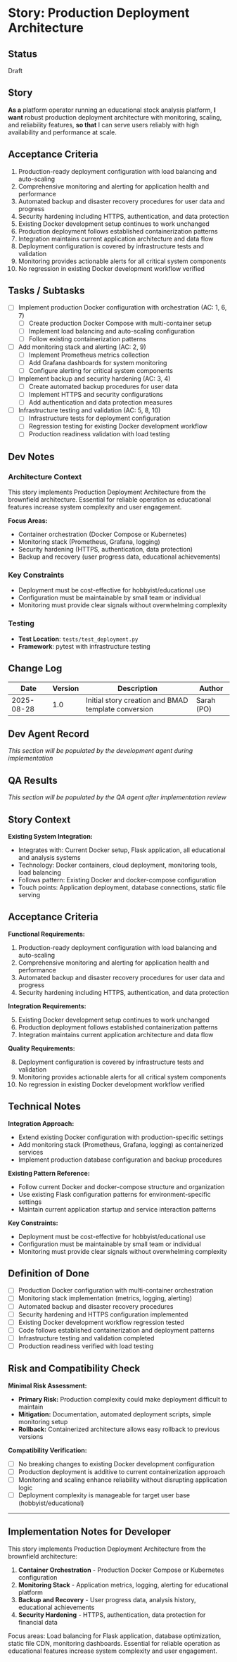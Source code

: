 <!-- Powered by BMAD™ Core -->

# Story: Production Deployment Architecture

## Status

Draft

## Story

**As a** platform operator running an educational stock analysis platform,
**I want** robust production deployment architecture with monitoring, scaling, and reliability features,
**so that** I can serve users reliably with high availability and performance at scale.

## Acceptance Criteria

1. Production-ready deployment configuration with load balancing and auto-scaling
2. Comprehensive monitoring and alerting for application health and performance
3. Automated backup and disaster recovery procedures for user data and progress
4. Security hardening including HTTPS, authentication, and data protection
5. Existing Docker development setup continues to work unchanged
6. Production deployment follows established containerization patterns
7. Integration maintains current application architecture and data flow
8. Deployment configuration is covered by infrastructure tests and validation
9. Monitoring provides actionable alerts for all critical system components
10. No regression in existing Docker development workflow verified

## Tasks / Subtasks

- [ ] Implement production Docker configuration with orchestration (AC: 1, 6, 7)
  - [ ] Create production Docker Compose with multi-container setup
  - [ ] Implement load balancing and auto-scaling configuration
  - [ ] Follow existing containerization patterns
- [ ] Add monitoring stack and alerting (AC: 2, 9)
  - [ ] Implement Prometheus metrics collection
  - [ ] Add Grafana dashboards for system monitoring
  - [ ] Configure alerting for critical system components
- [ ] Implement backup and security hardening (AC: 3, 4)
  - [ ] Create automated backup procedures for user data
  - [ ] Implement HTTPS and security configurations
  - [ ] Add authentication and data protection measures
- [ ] Infrastructure testing and validation (AC: 5, 8, 10)
  - [ ] Infrastructure tests for deployment configuration
  - [ ] Regression testing for existing Docker development workflow
  - [ ] Production readiness validation with load testing

## Dev Notes

### Architecture Context

This story implements Production Deployment Architecture from the brownfield architecture. Essential for reliable operation as educational features increase system complexity and user engagement.

**Focus Areas:**

- Container orchestration (Docker Compose or Kubernetes)
- Monitoring stack (Prometheus, Grafana, logging)
- Security hardening (HTTPS, authentication, data protection)
- Backup and recovery (user progress data, educational achievements)

### Key Constraints

- Deployment must be cost-effective for hobbyist/educational use
- Configuration must be maintainable by small team or individual
- Monitoring must provide clear signals without overwhelming complexity

### Testing

- **Test Location**: `tests/test_deployment.py`
- **Framework**: pytest with infrastructure testing

## Change Log

| Date       | Version | Description                                         | Author     |
| ---------- | ------- | --------------------------------------------------- | ---------- |
| 2025-08-28 | 1.0     | Initial story creation and BMAD template conversion | Sarah (PO) |

## Dev Agent Record

_This section will be populated by the development agent during implementation_

## QA Results

_This section will be populated by the QA agent after implementation review_

## Story Context

**Existing System Integration:**

- Integrates with: Current Docker setup, Flask application, all educational and analysis systems
- Technology: Docker containers, cloud deployment, monitoring tools, load balancing
- Follows pattern: Existing Docker and docker-compose configuration
- Touch points: Application deployment, database connections, static file serving

## Acceptance Criteria

**Functional Requirements:**

1. Production-ready deployment configuration with load balancing and auto-scaling
2. Comprehensive monitoring and alerting for application health and performance
3. Automated backup and disaster recovery procedures for user data and progress
4. Security hardening including HTTPS, authentication, and data protection

**Integration Requirements:**

5. Existing Docker development setup continues to work unchanged
6. Production deployment follows established containerization patterns
7. Integration maintains current application architecture and data flow

**Quality Requirements:**

8. Deployment configuration is covered by infrastructure tests and validation
9. Monitoring provides actionable alerts for all critical system components
10. No regression in existing Docker development workflow verified

## Technical Notes

**Integration Approach:**

- Extend existing Docker configuration with production-specific settings
- Add monitoring stack (Prometheus, Grafana, logging) as containerized services
- Implement production database configuration and backup procedures

**Existing Pattern Reference:**

- Follow current Docker and docker-compose structure and organization
- Use existing Flask configuration patterns for environment-specific settings
- Maintain current application startup and service interaction patterns

**Key Constraints:**

- Deployment must be cost-effective for hobbyist/educational use
- Configuration must be maintainable by small team or individual
- Monitoring must provide clear signals without overwhelming complexity

## Definition of Done

- [ ] Production Docker configuration with multi-container orchestration
- [ ] Monitoring stack implementation (metrics, logging, alerting)
- [ ] Automated backup and disaster recovery procedures
- [ ] Security hardening and HTTPS configuration implemented
- [ ] Existing Docker development workflow regression tested
- [ ] Code follows established containerization and deployment patterns
- [ ] Infrastructure testing and validation completed
- [ ] Production readiness verified with load testing

## Risk and Compatibility Check

**Minimal Risk Assessment:**

- **Primary Risk:** Production complexity could make deployment difficult to maintain
- **Mitigation:** Documentation, automated deployment scripts, simple monitoring setup
- **Rollback:** Containerized architecture allows easy rollback to previous versions

**Compatibility Verification:**

- [ ] No breaking changes to existing Docker development configuration
- [ ] Production deployment is additive to current containerization approach
- [ ] Monitoring and scaling enhance reliability without disrupting application logic
- [ ] Deployment complexity is manageable for target user base (hobbyist/educational)

---

## Implementation Notes for Developer

This story implements Production Deployment Architecture from the brownfield architecture:

1. **Container Orchestration** - Production Docker Compose or Kubernetes configuration
2. **Monitoring Stack** - Application metrics, logging, alerting for educational platform
3. **Backup and Recovery** - User progress data, analysis history, educational achievements
4. **Security Hardening** - HTTPS, authentication, data protection for financial data

Focus areas: Load balancing for Flask application, database optimization, static file CDN, monitoring dashboards. Essential for reliable operation as educational features increase system complexity and user engagement.
